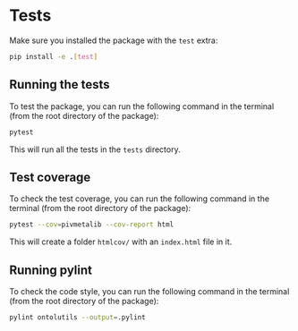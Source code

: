 # Tests

Make sure you installed the package with the `test` extra:

```bash
pip install -e .[test]
```

## Running the tests
To test the package, you can run the following command in the terminal (from the root directory of the package):

```bash
pytest
```

This will run all the tests in the `tests` directory.

## Test coverage

To check the test coverage, you can run the following command in the terminal (from the root directory of the package):

```bash
pytest --cov=pivmetalib --cov-report html
```

This will create a folder `htmlcov/` with an `index.html` file in it.

## Running pylint

To check the code style, you can run the following command in the terminal (from the root directory of the package):

```bash
pylint ontolutils --output=.pylint
```